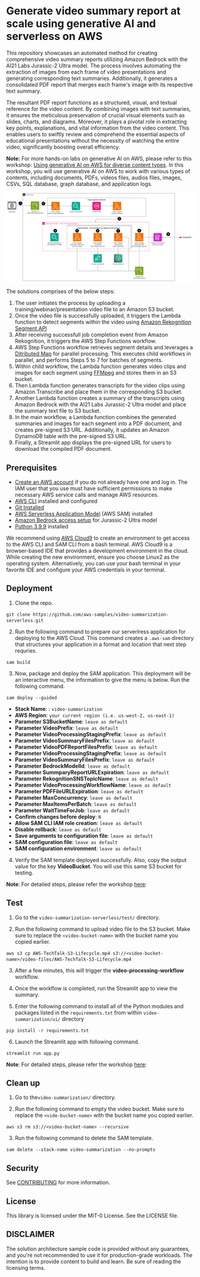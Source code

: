 # Generate video summary report at scale using generative AI and serverless on AWS

This repository showcases an automated method for creating comprehensive video summary reports utilizing Amazon Bedrock with the AI21 Labs Jurassic-2 Ultra model. The process involves automating the extraction of images from each frame of video presentations and generating corresponding text summaries. Additionally, it generates a consolidated PDF report that merges each frame's image with its respective text summary.

The resultant PDF report functions as a structured, visual, and textual reference for the video content. By combining images with text summaries, it ensures the meticulous preservation of crucial visual elements such as slides, charts, and diagrams. Moreover, it plays a pivotal role in extracting key points, explanations, and vital information from the video content. This enables users to swiftly review and comprehend the essential aspects of educational presentations without the necessity of watching the entire video, significantly boosting overall efficiency.

**Note:** For more hands-on labs on generative AI on AWS, please refer to this workshop: [Using generative AI on AWS for diverse content types](https://catalog.workshops.aws/genai-on-aws). In this workshop, you will use generative AI on AWS to work with various types of contents, including documents, PDFs, videos files, audios files, images, CSVs, SQL database, graph database, and application logs. 

![Architecture](images/architecture.png)

The solutions comprises of the below steps:

1. The user initiates the process by uploading a training/webinar/presentation video file to an Amazon S3 bucket.
2. Once the video file is successfully uploaded, it triggers the Lambda function to detect segments within the video using [Amazon Rekognition Segment API](https://docs.aws.amazon.com/rekognition/latest/dg/segment-api.html)
3. After receiving successfull job completion event from Amazon Rekognition, it triggers the AWS Step Functions workflow. 
4. AWS Step Functions workflow retrieves segment details and leverages a [Ditributed Map](https://aws.amazon.com/blogs/aws/step-functions-distributed-map-a-serverless-solution-for-large-scale-parallel-data-processing/) for parallel processing. This executes child workflows in parallel, and performs Steps 5 to 7 for batches of segments.
5. Within child workflow, the Lambda function generates video clips and images for each segment using [FFMpeg](https://ffmpeg.org/) and stores them in an S3 bucket.
6. Then Lambda function generates transcripts for the video clips using Amazon Transcribe and place them in the corresponding S3 bucket.
7. Another Lambda function creates a summary of the transcripts using Amazon Bedrock with the AI21 Labs Jurassic-2 Ultra model and place the summary text file to S3 bucket.
8. In the main workflow, a Lambda function combines the generated summaries and images for each segment into a PDF document, and creates pre-signed S3 URL. Additionally, it updates an Amazon DynamoDB table with the pre-signed S3 URL.
9. Finally, a Streamlit app displays the pre-signed URL for users to download the compiled PDF document.

## Prerequisites

* [Create an AWS account](https://portal.aws.amazon.com/gp/aws/developer/registration/index.html) if you do not already have one and log in. The IAM user that you use must have sufficient permissions to make necessary AWS service calls and manage AWS resources.
* [AWS CLI](https://docs.aws.amazon.com/cli/latest/userguide/install-cliv2.html) installed and configured
* [Git Installed](https://git-scm.com/book/en/v2/Getting-Started-Installing-Git)
* [AWS Serverless Application Model](https://docs.aws.amazon.com/serverless-application-model/latest/developerguide/serverless-sam-cli-install.html) (AWS SAM) installed
* [Amazon Bedrock access setup](https://catalog.us-east-1.prod.workshops.aws/genai-on-aws/en-US/02-start-workshop/01-bedrock-setup) for Jurassic-2 Ultra model
* [Puthon 3.9.9](https://www.python.org/downloads/release/python-390/) installed

We recommend using [AWS Cloud9](https://aws.amazon.com/cloud9/) to create an environment to get access to the AWS CLI and SAM CLI from a bash terminal. AWS Cloud9 is a browser-based IDE that provides a development environment in the cloud. While creating the new environment, ensure you choose Linux2 as the operating system. Alternatively, you can use your bash terminal in your favorite IDE and configure your AWS credentials in your terminal.

## Deployment 

1. Clone the repo.
```shell
git clone https://github.com/aws-samples/video-summarization-serverless.git
```

2.  Run the following command to prepare our serverlress application for deploying to the AWS Cloud. This command creates a `.aws-sam` 
directory that structures your application in a format and location that next step requries.
```shell
sam build
```

3. Now, package and deploy the SAM application. This deployment will be an interactive menu, the information to give the menu is below. Run the following command.
```shell
sam deploy --guided
```
- **Stack Name**: : `video-summarization`
- **AWS Region**: `your current region (i.e. us-west-2, us-east-1)`
- **Parameter S3BucketName**: `leave as default`
- **Parameter VideoPrefix**: `leave as default`
- **Parameter VideoProcessingStagingPrefix**: `leave as default` 
- **Parameter VideoSummaryFilesPrefix**: `leave as default` 
- **Parameter VideoPDFReportFilesPrefix**: `leave as default`
- **Parameter VideoProcessingStagingPrefix**: `leave as default` 
- **Parameter VideoSummaryFilesPrefix**: `leave as default` 
- **Parameter BedrockModelId**: `leave as default` 
- **Parameter SummparyReportURLExpiration**: `leave as default` 
- **Parameter RekognitionSNSTopicName**: `leave as default` 
- **Parameter VideoProcessingWorkflowName**: `leave as default` 
- **Parameter PDFFileURLExpiration**: `leave as default` 
- **Parameter MaxConcurrency**: `leave as default`  
- **Parameter MaxItemsPerBatch**: `leave as default` 
- **Parameter WaitTimeForJob**: `leave as default` 
- **Confirm changes before deploy**: `N`
- **Allow SAM CLI IAM role creation**: `leave as default` 
- **Disable rollback**: `leave as default` 
- **Save arguments to configuration file**: `leave as default` 
- **SAM configuration file**: `leave as default`
- **SAM configuration environment**: `leave as default`

4. Verify the SAM template deployed successfully.  Also, copy the output value for the key **VideoBucket**. You will use this same S3 bucket for testing.

**Note**: For detailed steps, please refer the workshop [here](https://catalog.us-east-1.prod.workshops.aws/genai-on-aws/en-US/05-working-with-media-files/with-video-files/02-deploy): 

## Test

1. Go to the `video-summarization-serverless/test/` directory.

2. Run the following command to upload video file to the S3 bucket. Make sure to replace the `<video-bucket-name>` with the bucket name you copied earlier. 
```shell
aws s3 cp AWS-TechTalk-S3-Lifecycle.mp4 s3://<video-bucket-name>/video-files/AWS-TechTalk-S3-Lifecycle.mp4
```

3. After a few minutes, this will trigger the **video-processing-workflow** workflow. 

4. Once the workflow is completed, run the Streamlit app to view the summary. 

5. Enter the following command to install all of the Python modules and packages listed in the `requirements.txt` from within `video-summarization/ui/` directory
```shell
pip install -r requirements.txt
```

6. Launch the Streamlit app with following command.
```shell
streamlit run app.py
```

**Note**: For detailed steps, please refer the workshop [here](https://catalog.us-east-1.prod.workshops.aws/genai-on-aws/en-US/05-working-with-media-files/with-video-files/04-run-application): 

## Clean up

1. Go to the`video-summarization/` directory.

2. Run the following command to empty the video bucket. Make sure to replace the `<vide-bucket-name>` with the bucket name you copied earlier. 
```shell
aws s3 rm s3://<video-bucket-name> --recursive
```

3. Run the following command to delete the SAM template.
```shell
sam delete --stack-name video-summarization --no-prompts 
```

## Security

See [CONTRIBUTING](CONTRIBUTING.md#security-issue-notifications) for more information.

## License

This library is licensed under the MIT-0 License. See the LICENSE file.

## DISCLAIMER

The solution architecture sample code is provided without any guarantees, and you're not recommended to use it for production-grade workloads. The intention is to provide content to build and learn. Be sure of reading the licensing terms.